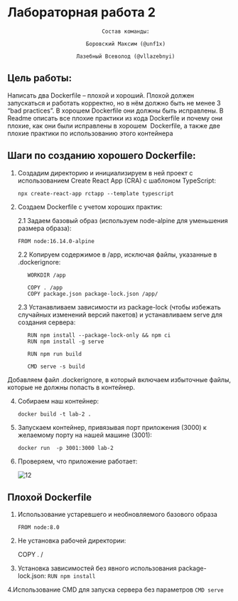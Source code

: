 # Лабораторная работа 2

<div align="center">
  
```
    Состав команды:
  
    Боровский Максим (@unf1x)
    
    Лазебный Всеволод (@vllazebnyi)
```

<div align="left">

## Цель работы:

Написать два Dockerfile – плохой и хороший. Плохой должен запускаться и работать корректно, но в нём должно быть не менее 3 “bad practices”. В хорошем Dockerfile они должны быть исправлены. В Readme описать все плохие практики из кода Dockerfile и почему они плохие, как они были исправлены в хорошем  Dockerfile, а также две плохие практики по использованию этого контейнера

## Шаги по созданию хорошего Dockerfile:

1. Создадим директорию и инициализируем в ней проект с использованием Create React App (CRA) с шаблоном TypeScript:

   `npx create-react-app rctapp --template typescript`

2. Создаем Dockerfile с учетом хороших практик:

   2.1 Задаем базовый образ (используем node-alpine для уменьшения размера образа):

   ```
   FROM node:16.14.0-alpine
   ```

   2.2 Копируем содержимое в /app, исключая файлы, указанные в .dockerignore:

   ```
      WORKDIR /app

      COPY . /app
      COPY package.json package-lock.json /app/

   ```

    2.3 Устанавливаем зависимости из package-lock (чтобы избежать случайных изменений версий пакетов) и устанавливаем serve для     создания сервера:

   ```
      RUN npm install --package-lock-only && npm ci
      RUN npm install -g serve

      RUN npm run build

      CMD serve -s build
   ```

Добавляем файл .dockerignore, в который включаем избыточные файлы, которые не должны попасть в контейнер.

4. Собираем наш контейнер:

   `docker build -t lab-2 . `

5. Запускаем контейнер, привязывая порт приложения (3000) к желаемому порту на нашей машине (3001):

   `docker run  -p 3001:3000 lab-2 `

6. Проверяем, что приложение работает:

   ![12](https://github.com/VsevolodLazebnyi/cloud-ict-2023/blob/main/DEVOPS/lab-02/kartino4ki/l2.jpg?raw=true)

## Плохой Dockerfile

1. Использование устаревшего и необновляемого базового образа

   `FROM node:8.0`

2. Не установка рабочей директории:

   COPY . /

3. Установка зависимостей без явного использования package-lock.json:
    `RUN npm install`

4.Использование CMD для запуска сервера без параметров
    `CMD serve`


